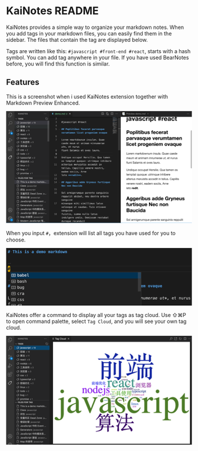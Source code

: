 # KaiNotes README

KaiNotes provides a simple way to organize your markdown notes. When you add tags in your markdown files, you can easily find them in the sidebar. The files that contain the tag are displayed below. 

Tags are written like this: `#javascript #front-end #react`, starts with a hash symbol. You can add tag anywhere in your file. If you have used BearNotes before, you will find this function is similar.

## Features

This is a screenshot when i used KaiNotes extension together with Markdown Preview Enhanced.

![main](screenshots/main.png)

When you input `#`，extension will list all tags you have used for you to choose.

![tag completion](screenshots/tag-completion.gif)

KaiNotes offer a command to display all your tags as tag cloud. Use ⇧⌘P to open command palette, select `Tag Cloud`, and you will see your own tag cloud.

![tag cloud](screenshots/tag-cloud.png)
